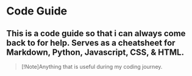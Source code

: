 # Code Guide
## This is a code guide so that i can always come back to for help. Serves as a cheatsheet for Markdown, Python, Javascript, CSS, & HTML.
>[!Note]Anything that is useful during my coding journey.
